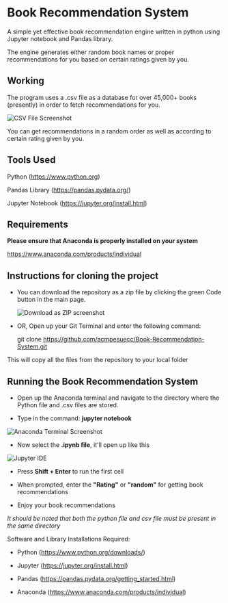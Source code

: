 


# Book Recommendation System


A simple yet effective book recommendation engine written in python using Jupyter notebook and Pandas library.

The engine generates either random book names or proper recommendations for you based on certain ratings given by you.


## Working



The program uses a .csv file as a database for over 45,000+ books (presently) in order to fetch recommendations for you.

![CSV File Screenshot](https://i.ibb.co/p2tbSv3/img-2.png)

You can get recommendations in a random order as well as according to certain rating given by you.

## Tools Used

Python (https://www.python.org)

Pandas Library (https://pandas.pydata.org/)

Jupyter Notebook (https://jupyter.org/install.html)

## Requirements

**Please ensure that Anaconda is properly installed on your system**

https://www.anaconda.com/products/individual

## Instructions for cloning the project
- You can download the repository as a zip file by clicking the green Code button in the main page.
  
  ![Download as ZIP screenshot](https://i.ibb.co/Fg1fmXx/img-1.png)

-  OR, Open up your Git Terminal and enter the following command:

    git clone https://github.com/acmpesuecc/Book-Recommendation-System.git

This will copy all the files from the repository to your local folder

## Running the Book Recommendation System

 - Open up the Anaconda terminal and navigate to the directory where the
   Python file and .csv files are stored.

- Type in the command: **jupyter notebook** 


![Anaconda Terminal Screenshot](https://i.ibb.co/thbdw5f/img-3.png)


- Now select the **.ipynb file**, it'll open up like this 


![Jupyter IDE](https://i.ibb.co/Qk1Mz3t/img-4.png)


- Press **Shift + Enter** to run the first cell

- When prompted, enter the **"Rating"** or **"random"** for getting book recommendations

- Enjoy your book recommendations

*It should be noted that both the python file and csv file must be present in the same directory*


Software and Library Installations Required:

- Python (https://www.python.org/downloads/)

- Jupyter (https://jupyter.org/install.html)

- Pandas (https://pandas.pydata.org/getting_started.html)

- Anaconda (https://www.anaconda.com/products/individual)

